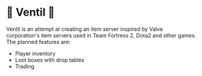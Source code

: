 # 🚢 Ventil 💨
Ventil is an attempt at creating an item server inspired by Valve corporation's item servers used in Team Fortress 2, Dota2 and other games.
The planned features are:
- Player inventory
- Loot boxes with drop tables
- Trading
